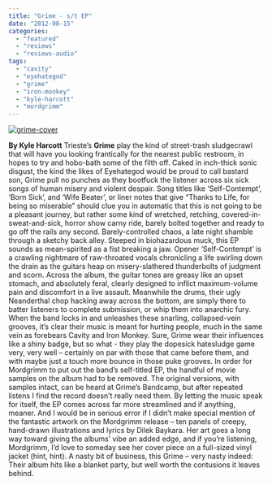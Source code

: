 ```yaml
---
title: "Grime - s/t EP"
date: "2012-08-15"
categories: 
  - "featured"
  - "reviews"
  - "reviews-audio"
tags: 
  - "cavity"
  - "eyehategod"
  - "grime"
  - "iron-monkey"
  - "kyle-harcott"
  - "mordgrimm"
---
```


[![](http://www.hellbound.ca/wp-content/uploads/2012/08/grime-cover.jpg "grime-cover")](http://www.hellbound.ca/2012/08/grime-st-ep/grime-cover/)

**By Kyle Harcott** Trieste’s **Grime** play the kind of street-trash sludgecrawl that will have you looking frantically for the nearest public restroom, in hopes to try and hobo-bath some of the filth off. Caked in inch-thick sonic disgust, the kind the likes of Eyehategod would be proud to call bastard son, Grime pull no punches as they bootfuck the listener across six sick songs of human misery and violent despair. Song titles like ‘Self-Contempt’, ‘Born Sick’, and ‘Wife Beater’, or liner notes that give “Thanks to Life, for being so miserable” should clue you in automatic that this is not going to be a pleasant journey, but rather some kind of wretched, retching, covered-in-sweat-and-sick, horror show carny ride, barely bolted together and ready to go off the rails any second. Barely-controlled chaos, a late night shamble through a sketchy back alley. Steeped in biohazardous muck, this EP sounds as mean-spirited as a fist breaking a jaw. Opener ‘Self-Contempt’ is a crawling nightmare of raw-throated vocals chronicling a life swirling down the drain as the guitars heap on misery-slathered thunderbolts of judgment and scorn. Across the album, the guitar tones are greasy like an upset stomach, and absolutely feral, clearly designed to inflict maximum-volume pain and discomfort in a live assault. Meanwhile the drums, their ugly Neanderthal chop hacking away across the bottom, are simply there to batter listeners to complete submission, or whip them into anarchic fury. When the band locks in and unleashes these snarling, collapsed-vein grooves, it’s clear their music is meant for hurting people, much in the same vein as forebears Cavity and Iron Monkey. Sure, Grime wear their influences like a shiny badge, but so what - they play the dopesick hatesludge game very, very well – certainly on par with those that came before them, and with maybe just a touch more bounce in those puke grooves. In order for Mordgrimm to put out the band’s self-titled EP, the handful of movie samples on the album had to be removed. The original versions, with samples intact, can be heard at Grime’s Bandcamp, but after repeated listens I find the record doesn’t really need them. By letting the music speak for itself, the EP comes across far more streamlined and if anything, meaner. And I would be in serious error if I didn’t make special mention of the fantastic artwork on the Mordgrimm release – ten panels of creepy, hand-drawn illustrations and lyrics by Dilek Baykara. Her art goes a long way toward giving the albums’ vibe an added edge, and if you’re listening, Mordgrimm, I’d love to someday see her cover piece on a full-sized vinyl jacket (hint, hint). A nasty bit of business, this Grime – very nasty indeed: Their album hits like a blanket party, but well worth the contusions it leaves behind.

